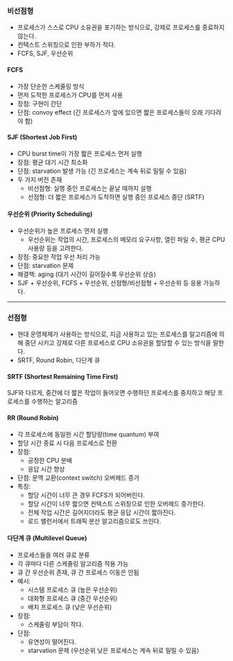 ### 비선점형
- 프로세스가 스스로 CPU 소유권을 포기하는 방식으로, 강제로 프로세스를 종료하지 않는다.
- 컨텍스트 스위칭으로 인한 부하가 적다.
- FCFS, SJF, 우선순위


#### FCFS
- 가장 단순한 스케줄링 방식
- 먼저 도착한 프로세스가 CPU를 먼저 사용
- 장점: 구현이 간단
- 단점: convoy effect (긴 프로세스가 앞에 있으면 짧은 프로세스들이 오래 기다려야 함)


#### SJF (Shortest Job First)
- CPU burst time이 가장 짧은 프로세스 먼저 실행
- 장점: 평균 대기 시간 최소화
- 단점: starvation 발생 가능 (긴 프로세스는 계속 뒤로 밀릴 수 있음)
- 두 가지 버전 존재
  - 비선점형: 실행 중인 프로세스는 끝날 때까지 실행
  - 선점형: 더 짧은 프로세스가 도착하면 실행 중인 프로세스 중단 (SRTF)


#### 우선순위 (Priority Scheduling)
- 우선순위가 높은 프로세스 먼저 실행
  - 우선순위는 작업의 시간, 프로세스의 메모리 요구사항, 열린 파일 수, 평균 CPU 사용량 등을 고려한다.
- 장점: 중요한 작업 우선 처리 가능
- 단점: starvation 문제
- 해결책: aging (대기 시간이 길어질수록 우선순위 상승)
- SJF + 우선순위, FCFS + 우선순위, 선점형/비선점형 + 우선순위 등 응용 가능하다.


---
### 선점형
- 현대 운영체제가 사용하는 방식으로, 지금 사용하고 있는 프로세스를 알고리즘에 의해 중단 시키고 강제로 다른 프로세스로 CPU 소유권을 할당할 수 있는 방식을 말한다.
- SRTF, Round Robin, 다단계 큐


#### SRTF (Shortest Remaining Time First)
SJF와 다르게, 중간에 더 짧은 작업이 들어오면 수행하던 프로세스를 중지하고 해당 프로세스를 수행하는 알고리즘


#### RR (Round Robin)
- 각 프로세스에 동일한 시간 할당량(time quantum) 부여
- 할당 시간 종료 시 다음 프로세스로 전환
- 장점:
  - 공정한 CPU 분배
  - 응답 시간 향상
- 단점: 문맥 교환(context switch) 오버헤드 증가
- 특징:
  - 할당 시간이 너무 큰 경우 FCFS가 되어버린다.
  - 할당 시간이 너무 짧으면 컨텍스트 스위칭으로 인한 오버헤드 증가한다.
  - 전체 작업 시간은 길어지더라도 평균 응답 시간이 짧아진다.
  - 로드 밸런서에서 트래픽 분산 알고리즘으로도 쓰인다.


#### 다단계 큐 (Multilevel Queue)
- 프로세스들을 여러 큐로 분류
- 각 큐마다 다른 스케줄링 알고리즘 적용 가능
- 큐 간 우선순위 존재, 큐 간 프로세스 이동은 안됨
- 예시:
  - 시스템 프로세스 큐 (높은 우선순위)
  - 대화형 프로세스 큐 (중간 우선순위)
  - 배치 프로세스 큐 (낮은 우선순위)
- 장점:
  - 스케줄링 부담이 작다.
- 단점:
  - 유연성이 떨어진다.
  - starvation 문제 (우선순위 낮은 프로세스는 계속 뒤로 밀릴 수 있음)
